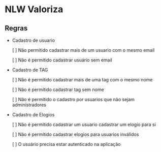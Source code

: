 # NLW Valoriza


## Regras

- Cadastro de usuario

  [ ] Não permitido cadastrar mais de um usuario com o mesmo email

  [ ] Não é permitido cadastrar usuário sem email

- Cadastro de TAG

  [ ] Não é permitido cadastrar mais de uma tag com o mesmo nome

  [ ] Não é permitido cadastrar tag sem nome

  [ ] Não é permitido o cadastro por usuarios que não sejam administradores

- Cadastro de Elogios

  [ ] Não é permitido cadastrar um usuario cadastrar um elogio para si

  [ ] Não é permitido cadastrar elogios para usuarios inválidos

  [ ] O usuário precisa estar autenticado na aplicação

  
